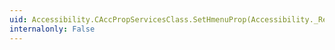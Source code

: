 ```yaml
---
uid: Accessibility.CAccPropServicesClass.SetHmenuProp(Accessibility._RemotableHandle@,System.UInt32,System.Guid,System.Object)
internalonly: False
---
```

